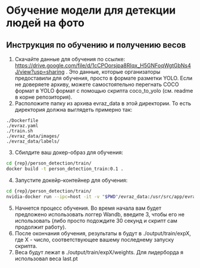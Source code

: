# Обучение модели для детекции людей на фото

## Инструкция по обучению и получению весов
1. Скачайте данные для обучения по ссылке: https://drive.google.com/file/d/1cCPOorsjpa8RIqx_H5GNFoqWgtGbNs4J/view?usp=sharing . Это данные, которые организаторы предоставили для обучения, просто в формате разметки YOLO. Если не доверяете архиву, можете самостоятельно перегнать COCO формат в YOLO формат с помощью скрипта coco_to_yolo (см. readme в корне репозитория).
2. Расположите папку из архива evraz_data в этой директории. То есть директория должна выглядеть примерно так:
```
./Dockerfile
./evraz.yaml
./train.sh
./evraz_data/images/
./evraz_data/labels/
```
3. Сбилдите ваш докер-образ для обучения:
```bash
cd {rep}/person_detection/train/
docker build -t person_detection_train:0.1 .
```
4. Запустите докейр-контейнер для обучения:
```bash
cd {rep}/person_detection/train/
nvidia-docker run --ipc=host -it -v "$PWD"/evraz_data:/usr/src/app/evraz_data -v "$PWD"/output:/usr/src/app/runs person_detection_train:0.1
```
5. Начнется процесс обучения. Во время начала вам будет предложено использовать логгер Wandb, введите 3, чтобы его не использовать (либо просто подождите 30 секунд и скрипт сам продолжит работу).
6. После окончания обучения, результаты в будут в ./output/train/expX, где X - число, соответствующее вашему последнему запуску скрипта.
7. Веса будут лежат в ./output/train/expX/weights. Для лидерборда я использовал веса last.pt

